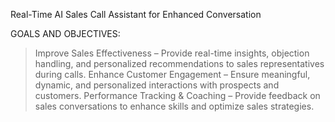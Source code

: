 Real-Time AI Sales Call Assistant for Enhanced Conversation

GOALS AND OBJECTIVES:
>Improve Sales Effectiveness – Provide real-time insights, objection handling, and personalized recommendations to sales representatives during calls.
>Enhance Customer Engagement – Ensure meaningful, dynamic, and personalized interactions with prospects and customers.
>Performance Tracking & Coaching – Provide feedback on sales conversations to enhance skills and optimize sales strategies.
